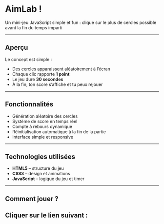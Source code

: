 # AimLab !

Un mini-jeu JavaScript simple et fun : clique sur le plus de cercles possible avant la fin du temps imparti   

---

## Aperçu

Le concept est simple :
- Des cercles apparaissent aléatoirement à l’écran  
- Chaque clic rapporte **1 point**  
- Le jeu dure **30 secondes**   
- À la fin, ton score s’affiche et tu peux rejouer  

---

## Fonctionnalités

- Génération aléatoire des cercles  
- Système de score en temps réel  
- Compte à rebours dynamique  
- Réinitialisation automatique à la fin de la partie  
- Interface simple et responsive  

---

## Technologies utilisées

- **HTML5** – structure du jeu  
- **CSS3** – design et animations  
- **JavaScript** – logique du jeu et timer  

---
## Comment jouer ?

**Cliquer sur le lien suivant** :
---
